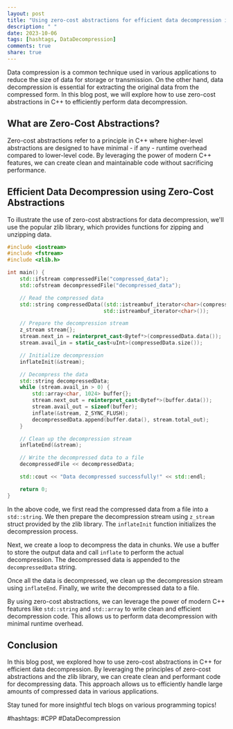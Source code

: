 ```yaml
---
layout: post
title: "Using zero-cost abstractions for efficient data decompression in C++"
description: " "
date: 2023-10-06
tags: [hashtags, DataDecompression]
comments: true
share: true
---
```


Data compression is a common technique used in various applications to reduce the size of data for storage or transmission. On the other hand, data decompression is essential for extracting the original data from the compressed form. In this blog post, we will explore how to use zero-cost abstractions in C++ to efficiently perform data decompression.

## What are Zero-Cost Abstractions?

Zero-cost abstractions refer to a principle in C++ where higher-level abstractions are designed to have minimal - if any - runtime overhead compared to lower-level code. By leveraging the power of modern C++ features, we can create clean and maintainable code without sacrificing performance.

## Efficient Data Decompression using Zero-Cost Abstractions

To illustrate the use of zero-cost abstractions for data decompression, we'll use the popular zlib library, which provides functions for zipping and unzipping data.

```cpp
#include <iostream>
#include <fstream>
#include <zlib.h>

int main() {
    std::ifstream compressedFile("compressed_data");
    std::ofstream decompressedFile("decompressed_data");

    // Read the compressed data
    std::string compressedData((std::istreambuf_iterator<char>(compressedFile)),
                               std::istreambuf_iterator<char>());

    // Prepare the decompression stream
    z_stream stream{};
    stream.next_in = reinterpret_cast<Bytef*>(compressedData.data());
    stream.avail_in = static_cast<uInt>(compressedData.size());

    // Initialize decompression
    inflateInit(&stream);

    // Decompress the data
    std::string decompressedData;
    while (stream.avail_in > 0) {
        std::array<char, 1024> buffer{};
        stream.next_out = reinterpret_cast<Bytef*>(buffer.data());
        stream.avail_out = sizeof(buffer);
        inflate(&stream, Z_SYNC_FLUSH);
        decompressedData.append(buffer.data(), stream.total_out);
    }

    // Clean up the decompression stream
    inflateEnd(&stream);

    // Write the decompressed data to a file
    decompressedFile << decompressedData;

    std::cout << "Data decompressed successfully!" << std::endl;

    return 0;
}
```

In the above code, we first read the compressed data from a file into a `std::string`. We then prepare the decompression stream using `z_stream` struct provided by the zlib library. The `inflateInit` function initializes the decompression process.

Next, we create a loop to decompress the data in chunks. We use a buffer to store the output data and call `inflate` to perform the actual decompression. The decompressed data is appended to the `decompressedData` string.

Once all the data is decompressed, we clean up the decompression stream using `inflateEnd`. Finally, we write the decompressed data to a file.

By using zero-cost abstractions, we can leverage the power of modern C++ features like `std::string` and `std::array` to write clean and efficient decompression code. This allows us to perform data decompression with minimal runtime overhead.

## Conclusion

In this blog post, we explored how to use zero-cost abstractions in C++ for efficient data decompression. By leveraging the principles of zero-cost abstractions and the zlib library, we can create clean and performant code for decompressing data. This approach allows us to efficiently handle large amounts of compressed data in various applications.

Stay tuned for more insightful tech blogs on various programming topics!

#hashtags: #CPP #DataDecompression